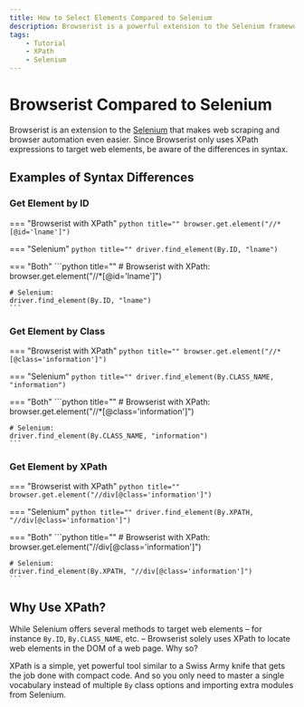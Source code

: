 ```yaml
---
title: How to Select Elements Compared to Selenium
description: Browserist is a powerful extension to the Selenium framework that makes web scraping and browser automation even easier. Learn how it differs from Selenium.
tags:
    - Tutorial
    - XPath
    - Selenium
---
```


# Browserist Compared to Selenium
Browserist is an extension to the [Selenium](https://www.selenium.dev) that makes web scraping and browser automation even easier. Since Browserist only uses XPath expressions to target web elements, be aware of the differences in syntax.

## Examples of Syntax Differences
### Get Element by ID
=== "Browserist with XPath"
    ```python title=""
    browser.get.element("//*[@id='lname']")
    ```

=== "Selenium"
    ```python title=""
    driver.find_element(By.ID, "lname")
    ```

=== "Both"
    ```python title=""
    # Browserist with XPath:
    browser.get.element("//*[@id='lname']")

    # Selenium:
    driver.find_element(By.ID, "lname")
    ```

### Get Element by Class
=== "Browserist with XPath"
    ```python title=""
    browser.get.element("//*[@class='information']")
    ```

=== "Selenium"
    ```python title=""
    driver.find_element(By.CLASS_NAME, "information")
    ```

=== "Both"
    ```python title=""
    # Browserist with XPath:
    browser.get.element("//*[@class='information']")

    # Selenium:
    driver.find_element(By.CLASS_NAME, "information")
    ```

### Get Element by XPath
=== "Browserist with XPath"
    ```python title=""
    browser.get.element("//div[@class='information']")
    ```

=== "Selenium"
    ```python title=""
    driver.find_element(By.XPATH, "//div[@class='information']")
    ```

=== "Both"
    ```python title=""
    # Browserist with XPath:
    browser.get.element("//div[@class='information']")

    # Selenium:
    driver.find_element(By.XPATH, "//div[@class='information']")
    ```

## Why Use XPath?
While Selenium offers several methods to target web elements – for instance `By.ID`, `By.CLASS_NAME`, etc. – Browserist solely uses XPath to locate web elements in the DOM of a web page. Why so?

XPath is a simple, yet powerful tool similar to a Swiss Army knife that gets the job done with compact code. And so you only need to master a single vocabulary instead of multiple `By` class options and importing extra modules from Selenium.
